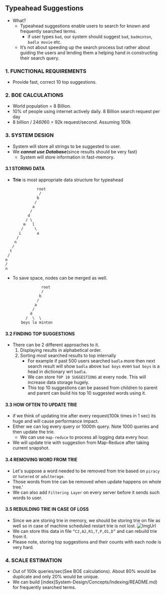 ## Typeahead Suggestions
  - What?
    - Typeahead suggestions enable users to search for known and frequently searched terms.
      - if user types `bad`, our system should suggest `bad`, `badminton`, `badla movie` etc.
    - It’s not about speeding up the search process but rather about guiding the users and lending them a helping hand in constructing their search query.
    
### 1. FUNCTIONAL REQUIREMENTS
  - Provide fast, correct 10 top suggestions.
  
### 2. BOE CALCULATIONS
  - World population = 8 Billion.
  - 10% of people using internet actively daily. 8 Billion search request per day
  - 8 billion / 24*60*60 = 92k request/second. Assuming 100k
  
### 3. SYSTEM DESIGN
  - System will store all strings to be suggested to user.
  - We ***cannot use Database***(since results should be very fast)
    - System will store information in fast-memory.
#### 3.1 **STORING DATA**
  - **Trie** is most appropriate data structure for typeahead
``` 
              root
               /
              b
             /  
            a 
           / 
          d
         / \
        m   l
       /     \
      i       a
     /
    n
   /
  t
 /
o
/
n
``` 
  - To save space, nodes can be merged as well.
```
                root
                /
               b
              /
             a
            /
           d
         /  \  \
       boys la minton
```

#### 3.2 FINDING TOP SUGGESTIONS
  - There can be 2 different approaches to it.
    1. Displaying results in alphabetical order.
    2. Sorting most searched results to top internally
       - For example if past 500 users searched `badla` more then next search result will show `badla` above `bad boys` even `bad boys` is a head in dictionary wrt `badla`.
       - We can store `TOP 10 SUGGESTIONS` at every node. This will increase data storage hugely.
       - This top 10 suggestions can be passed from children to parent and parent can build his top 10 suggested words using it.
       
#### 3.3 HOW OFTEN TO UPDATE TRIE
  - if we think of updating trie after every request(100k times in 1 sec) its huge and will cause performance impact.
  - Either we can log every query or 1000th query. Note 1000 queries and then update the trie.
    - We can use `map-reduce` to process all logging data every hour.
  - We will update trie with suggestion from Map-Reduce after taking current snapshot.
  
#### 3.4 REMOVING WORD FROM TRIE
  - Let's suppose a word needed to be removed from trie based on `piracy` or `hatered` or `adulterage`.
  - Those words from trie can be removed when update happens on whole tree.'
  - We can also add `Filtering Layer` on every server before it sends such words to user.
  
#### 3.5 REBUILDING TRIE IN CASE OF LOSS
  - Since we are storing trie in memory, we should be storing trie on file as well so in case of machine scheduled restart trie is not lost.
![ImgUrl](https://i.ibb.co/VSJ8zBj/trie.png)
  - We can store this data in file `“C2,A2,R1,T,P,O1,D”` and can rebuild trie from it.
  - Please note, storing top suggestions and their counts with each node is very hard.
  
### 4. SCALE ESTIMATION
  - Out of 100k queries/sec(See BOE calculations). About 80% would be duplicate and only 20% would be unique.
  - We can build [index]System-Design/Concepts/Indexing/README.md) for frequently searched terms.
